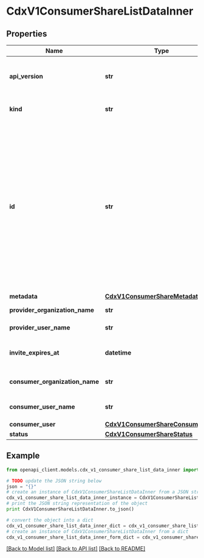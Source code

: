 # CdxV1ConsumerShareListDataInner


## Properties
Name | Type | Description | Notes
------------ | ------------- | ------------- | -------------
**api_version** | **str** | APIVersion defines the schema version of this representation of a resource. | [optional] [readonly] 
**kind** | **str** | Kind defines the object this REST resource represents. | [optional] [readonly] 
**id** | **str** | ID is the \&quot;natural identifier\&quot; for an object within its scope/namespace; it is normally unique across time but not space. That is, you can assume that the ID will not be reclaimed and reused after an object is deleted (\&quot;time\&quot;); however, it may collide with IDs for other object &#x60;kinds&#x60; or objects of the same &#x60;kind&#x60; within a different scope/namespace (\&quot;space\&quot;). | [readonly] 
**metadata** | [**CdxV1ConsumerShareMetadata**](CdxV1ConsumerShareMetadata.md) |  | 
**provider_organization_name** | **str** | Provider organization name | [readonly] 
**provider_user_name** | **str** | Name or email of the provider user | [readonly] 
**invite_expires_at** | **datetime** | The date and time at which the invitation will expire. Only for invited shares | [optional] [readonly] 
**consumer_organization_name** | **str** | Consumer organization name. Deprecated | [optional] [readonly] 
**consumer_user_name** | **str** | Name of the consumer. Deprecated | [optional] [readonly] 
**consumer_user** | [**CdxV1ConsumerShareConsumerUser**](CdxV1ConsumerShareConsumerUser.md) |  | 
**status** | [**CdxV1ConsumerShareStatus**](CdxV1ConsumerShareStatus.md) |  | 

## Example

```python
from openapi_client.models.cdx_v1_consumer_share_list_data_inner import CdxV1ConsumerShareListDataInner

# TODO update the JSON string below
json = "{}"
# create an instance of CdxV1ConsumerShareListDataInner from a JSON string
cdx_v1_consumer_share_list_data_inner_instance = CdxV1ConsumerShareListDataInner.from_json(json)
# print the JSON string representation of the object
print CdxV1ConsumerShareListDataInner.to_json()

# convert the object into a dict
cdx_v1_consumer_share_list_data_inner_dict = cdx_v1_consumer_share_list_data_inner_instance.to_dict()
# create an instance of CdxV1ConsumerShareListDataInner from a dict
cdx_v1_consumer_share_list_data_inner_form_dict = cdx_v1_consumer_share_list_data_inner.from_dict(cdx_v1_consumer_share_list_data_inner_dict)
```
[[Back to Model list]](../ccloud/README.md#documentation-for-models) [[Back to API list]](../ccloud/README.md#documentation-for-api-endpoints) [[Back to README]](../ccloud/README.md)


